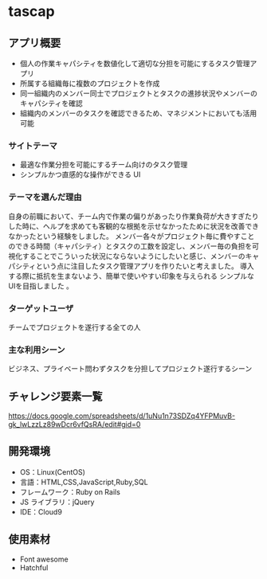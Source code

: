 # tascap

## アプリ概要

- 個人の作業キャパシティを数値化して適切な分担を可能にするタスク管理アプリ
- 所属する組織毎に複数のプロジェクトを作成
- 同一組織内のメンバー同士でプロジェクトとタスクの進捗状況やメンバーのキャパシティを確認
- 組織内のメンバーのタスクを確認できるため、マネジメントにおいても活用可能

### サイトテーマ

- 最適な作業分担を可能にするチーム向けのタスク管理
- シンプルかつ直感的な操作ができる UI

### テーマを選んだ理由

自身の前職において、チーム内で作業の偏りがあったり作業負荷が大きすぎたりした時に、ヘルプを求めても客観的な根拠を示せなかったために状況を改善できなかったという経験をしました。
  メンバー各々がプロジェクト毎に費やすことのできる時間（キャパシティ）とタスクの工数を設定し、メンバー毎の負担を可視化することでこういった状況にならないようにしたいと感じ、メンバーのキャパシティという点に注目したタスク管理アプリを作りたいと考えました。
  導入する際に抵抗を生まないよう、簡単で使いやすい印象を与えられる シンプルなUIを目指しました 。

### ターゲットユーザ

チームでプロジェクトを遂行する全ての人

### 主な利用シーン

ビジネス、プライベート問わずタスクを分担してプロジェクト遂行するシーン

## チャレンジ要素一覧

https://docs.google.com/spreadsheets/d/1uNu1n73SDZq4YFPMuvB-gk_lwLzzLz89wDcr6vfQsRA/edit#gid=0

## 開発環境

- OS：Linux(CentOS)
- 言語：HTML,CSS,JavaScript,Ruby,SQL
- フレームワーク：Ruby on Rails
- JS ライブラリ：jQuery
- IDE：Cloud9

## 使用素材

- Font awesome
- Hatchful
